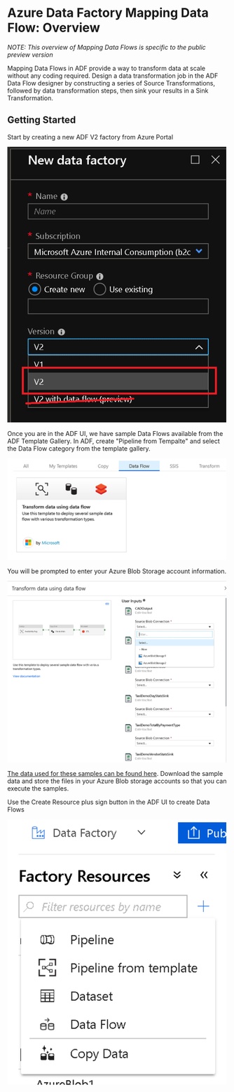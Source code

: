 # Azure Data Factory Mapping Data Flow: Overview

*NOTE: This overview of Mapping Data Flows is specific to the public preview version*

Mapping Data Flows in ADF provide a way to transform data at scale without any coding required. Design a data transformation job in the ADF Data Flow designer by constructing a series of Source Transformations, followed by data transformation steps, then sink your results in a Sink Transformation.

## Getting Started

Start by creating a new ADF V2 factory from Azure Portal

<img src="images/v2dataflowportal.png" width="500">

Once you are in the ADF UI, we have sample Data Flows available from the ADF Template Gallery. In ADF, create "Pipeline from Tempalte" and select the Data Flow category from the template gallery.

<img src="images/template.png" width="500">

You will be prompted to enter your Azure Blob Storage account information.

<img src="images/template2.png" width="500">

[The data used for these samples can be found here](https://github.com/kromerm/adfdataflowdocs/tree/master/sampledata). Download the sample data and store the files in your Azure Blob storage accounts so that you can execute the samples.

Use the Create Resource plus sign button in the ADF UI to create Data Flows

<img src="images/newresource.png" width="500">

